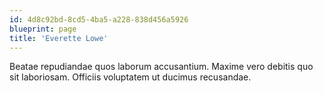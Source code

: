 ```yaml
---
id: 4d8c92bd-8cd5-4ba5-a228-838d456a5926
blueprint: page
title: 'Everette Lowe'
---
```

Beatae repudiandae quos laborum accusantium. Maxime vero debitis quo sit laboriosam. Officiis voluptatem ut ducimus recusandae.